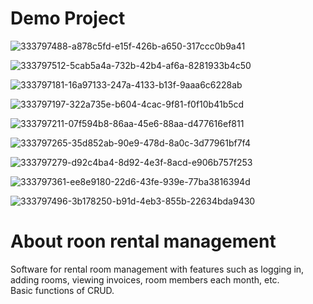 # Demo Project
![333797488-a878c5fd-e15f-426b-a650-317ccc0b9a41](https://github.com/MinhFX/Room-rental-management/assets/146899219/abc1ce5c-260b-4284-9905-b82d89e5400d)

![333797512-5cab5a4a-732b-42b4-af6a-8281933b4c50](https://github.com/MinhFX/Room-rental-management/assets/146899219/08e136a7-4493-4b6a-bf72-17d3cdf2c153)

![333797181-16a97133-247a-4133-b13f-9aaa6c6228ab](https://github.com/MinhFX/Room-rental-management/assets/146899219/eb982cc6-11f0-4fc8-918c-9641fb92d21f)

![333797197-322a735e-b604-4cac-9f81-f0f10b41b5cd](https://github.com/MinhFX/Room-rental-management/assets/146899219/ff0f8a9c-0f4a-4a07-92f1-e6a406811b6e)

![333797211-07f594b8-86aa-45e6-88aa-d477616ef811](https://github.com/MinhFX/Room-rental-management/assets/146899219/1655b361-d554-45f4-aea4-cc6bf791afe7)

![333797265-35d852ab-90e9-478d-8a0c-3d77961bf7f4](https://github.com/MinhFX/Room-rental-management/assets/146899219/aec8809b-2b51-4367-85b3-b95d14623592)

![333797279-d92c4ba4-8d92-4e3f-8acd-e906b757f253](https://github.com/MinhFX/Room-rental-management/assets/146899219/ccea0827-e7e2-4cc1-9d30-c898746e2297)

![333797361-ee8e9180-22d6-43fe-939e-77ba3816394d](https://github.com/MinhFX/Room-rental-management/assets/146899219/2c34a084-6945-4904-9e77-3a59aaf89243)

![333797496-3b178250-b91d-4eb3-855b-22634bda9430](https://github.com/MinhFX/Room-rental-management/assets/146899219/c61ed712-70fb-42fc-a80a-5e533bd80e24)

# About roon rental management
Software for rental room management with features such as logging in, adding rooms, viewing invoices, room members each month, etc.  
Basic functions of CRUD.
